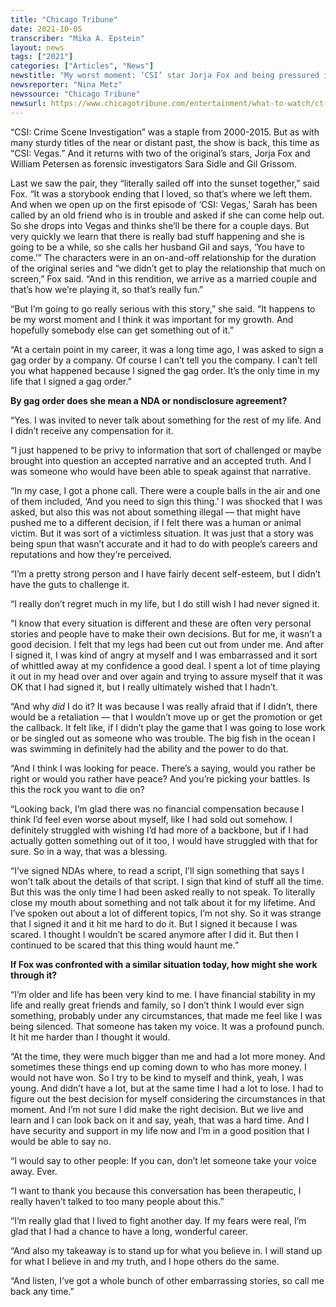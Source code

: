 ```yaml
---
title: "Chicago Tribune"
date: 2021-10-05
transcriber: "Mika A. Epstein"
layout: news
tags: ["2021"]
categories: ["Articles", "News"]
newstitle: "My worst moment: ‘CSI’ star Jorja Fox and being pressured into silence"
newsreporter: "Nina Metz"
newssource: "Chicago Tribune"
newsurl: https://www.chicagotribune.com/entertainment/what-to-watch/ct-ent-my-worst-moment-jorja-fox-20211005-tunnwezgbngl5icxf5s4xzpvga-story.html
---
```


“CSI: Crime Scene Investigation” was a staple from 2000-2015. But as with many sturdy titles of the near or distant past, the show is back, this time as “CSI: Vegas.” And it returns with two of the original’s stars, Jorja Fox and William Petersen as forensic investigators Sara Sidle and Gil Grissom.

Last we saw the pair, they “literally sailed off into the sunset together,” said Fox. “It was a storybook ending that I loved, so that’s where we left them. And when we open up on the first episode of ‘CSI: Vegas,’ Sarah has been called by an old friend who is in trouble and asked if she can come help out. So she drops into Vegas and thinks she’ll be there for a couple days. But very quickly we learn that there is really bad stuff happening and she is going to be a while, so she calls her husband Gil and says, ‘You have to come.’” The characters were in an on-and-off relationship for the duration of the original series and “we didn’t get to play the relationship that much on screen,” Fox said. “And in this rendition, we arrive as a married couple and that’s how we’re playing it, so that’s really fun.”

“But I’m going to go really serious with this story,” she said. “It happens to be my worst moment and I think it was important for my growth. And hopefully somebody else can get something out of it.”

“At a certain point in my career, it was a long time ago, I was asked to sign a gag order by a company. Of course I can’t tell you the company. I can’t tell you what happened because I signed the gag order. It’s the only time in my life that I signed a gag order.”

**By gag order does she mean a NDA or nondisclosure agreement?**

“Yes. I was invited to never talk about something for the rest of my life. And I didn’t receive any compensation for it.

“I just happened to be privy to information that sort of challenged or maybe brought into question an accepted narrative and an accepted truth. And I was someone who would have been able to speak against that narrative.

“In my case, I got a phone call. There were a couple balls in the air and one of them included, ‘And you need to sign this thing.’ I was shocked that I was asked, but also this was not about something illegal — that might have pushed me to a different decision, if I felt there was a human or animal victim. But it was sort of a victimless situation. It was just that a story was being spun that wasn’t accurate and it had to do with people’s careers and reputations and how they’re perceived.

“I’m a pretty strong person and I have fairly decent self-esteem, but I didn’t have the guts to challenge it.

“I really don’t regret much in my life, but I do still wish I had never signed it.

“I know that every situation is different and these are often very personal stories and people have to make their own decisions. But for me, it wasn’t a good decision. I felt that my legs had been cut out from under me. And after I signed it, I was kind of angry at myself and I was embarrassed and it sort of whittled away at my confidence a good deal. I spent a lot of time playing it out in my head over and over again and trying to assure myself that it was OK that I had signed it, but I really ultimately wished that I hadn’t.

“And why _did_ I do it? It was because I was really afraid that if I didn’t, there would be a retaliation — that I wouldn’t move up or get the promotion or get the callback. It felt like, if I didn’t play the game that I was going to lose work or be singled out as someone who was trouble. The big fish in the ocean I was swimming in definitely had the ability and the power to do that.

“And I think I was looking for peace. There’s a saying, would you rather be right or would you rather have peace? And you’re picking your battles. Is this the rock you want to die on?

“Looking back, I’m glad there was no financial compensation because I think I’d feel even worse about myself, like I had sold out somehow. I definitely struggled with wishing I’d had more of a backbone, but if I had actually gotten something out of it too, I would have struggled with that for sure. So in a way, that was a blessing.

“I’ve signed NDAs where, to read a script, I’ll sign something that says I won’t talk about the details of that script. I sign that kind of stuff all the time. But this was the only time I had been asked really to not speak. To literally close my mouth about something and not talk about it for my lifetime. And I’ve spoken out about a lot of different topics, I’m not shy. So it was strange that I signed it and it hit me hard to do it. But I signed it because I was scared. I thought I wouldn’t be scared anymore after I did it. But then I continued to be scared that this thing would haunt me.”

**If Fox was confronted with a similar situation today, how might she work through it?**

“I’m older and life has been very kind to me. I have financial stability in my life and really great friends and family, so I don’t think I would ever sign something, probably under any circumstances, that made me feel like I was being silenced. That someone has taken my voice. It was a profound punch. It hit me harder than I thought it would.

“At the time, they were much bigger than me and had a lot more money. And sometimes these things end up coming down to who has more money. I would not have won. So I try to be kind to myself and think, yeah, I was young. And didn’t have a lot, but at the same time I had a lot to lose. I had to figure out the best decision for myself considering the circumstances in that moment. And I’m not sure I did make the right decision. But we live and learn and I can look back on it and say, yeah, that was a hard time. And I have security and support in my life now and I’m in a good position that I would be able to say no.

“I would say to other people: If you can, don’t let someone take your voice away. Ever.

“I want to thank you because this conversation has been therapeutic, I really haven’t talked to too many people about this.”

“I’m really glad that I lived to fight another day. If my fears were real, I’m glad that I had a chance to have a long, wonderful career.

“And also my takeaway is to stand up for what you believe in. I will stand up for what I believe in and my truth, and I hope others do the same.

“And listen, I’ve got a whole bunch of other embarrassing stories, so call me back any time.”
